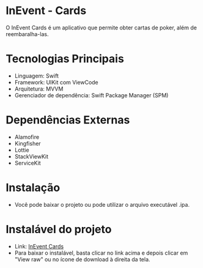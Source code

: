 # InEvent - Cards

O InEvent Cards é um aplicativo que permite obter cartas de poker, além de reembaralha-las.

# Tecnologias Principais
* Linguagem: Swift
* Framework: UIKit com ViewCode
* Arquitetura: MVVM
* Gerenciador de dependência: Swift Package Manager (SPM)

# Dependências Externas
* Alamofire
* Kingfisher
* Lottie
* StackViewKit
* ServiceKit

# Instalação

* Você pode baixar o projeto ou pode utilizar o arquivo executável .ipa.

# Instalável do projeto
* Link: [InEvent Cards](wesley-inevent-ios-test.ipa)
* Para baixar o instalável, basta clicar no link acima e depois clicar em "View raw" ou no ícone de download à direita da tela.
